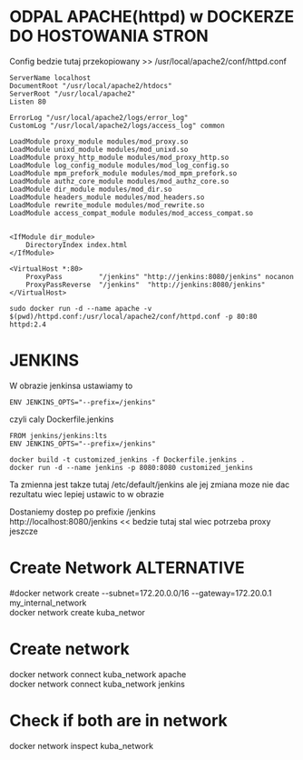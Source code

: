 # ODPAL APACHE(httpd) w DOCKERZE DO HOSTOWANIA STRON

Config bedzie tutaj przekopiowany >> /usr/local/apache2/conf/httpd.conf
```
ServerName localhost
DocumentRoot "/usr/local/apache2/htdocs"
ServerRoot "/usr/local/apache2"
Listen 80

ErrorLog "/usr/local/apache2/logs/error_log"
CustomLog "/usr/local/apache2/logs/access_log" common

LoadModule proxy_module modules/mod_proxy.so
LoadModule unixd_module modules/mod_unixd.so
LoadModule proxy_http_module modules/mod_proxy_http.so
LoadModule log_config_module modules/mod_log_config.so
LoadModule mpm_prefork_module modules/mod_mpm_prefork.so
LoadModule authz_core_module modules/mod_authz_core.so
LoadModule dir_module modules/mod_dir.so
LoadModule headers_module modules/mod_headers.so
LoadModule rewrite_module modules/mod_rewrite.so
LoadModule access_compat_module modules/mod_access_compat.so


<IfModule dir_module>
    DirectoryIndex index.html
</IfModule>

<VirtualHost *:80>
    ProxyPass         "/jenkins" "http://jenkins:8080/jenkins" nocanon
    ProxyPassReverse  "/jenkins"  "http://jenkins:8080/jenkins"
</VirtualHost>
```

```
sudo docker run -d --name apache -v $(pwd)/httpd.conf:/usr/local/apache2/conf/httpd.conf -p 80:80 httpd:2.4
```

# JENKINS

W obrazie jenkinsa ustawiamy to
```
ENV JENKINS_OPTS="--prefix=/jenkins"
```
czyli caly Dockerfile.jenkins
```
FROM jenkins/jenkins:lts  
ENV JENKINS_OPTS="--prefix=/jenkins"
```

```
docker build -t customized_jenkins -f Dockerfile.jenkins .  
docker run -d --name jenkins -p 8080:8080 customized_jenkins
```

Ta zmienna jest takze tutaj /etc/default/jenkins ale jej zmiana moze nie dac rezultatu wiec lepiej ustawic to w obrazie  

Dostaniemy dostep po prefixie /jenkins   
http://localhost:8080/jenkins << bedzie tutaj stal wiec potrzeba proxy jeszcze                                     


# Create Network ALTERNATIVE  
#docker network create --subnet=172.20.0.0/16 --gateway=172.20.0.1 my_internal_network  
docker network create kuba_networ  




# Create network  
docker network connect kuba_network apache  
docker network connect kuba_network jenkins  


# Check if both are in network  
docker network inspect kuba_network  

